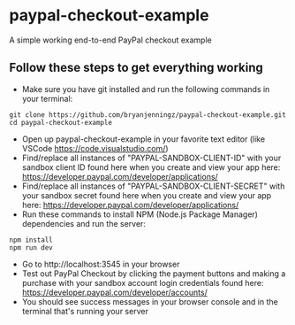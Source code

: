 # paypal-checkout-example
A simple working end-to-end PayPal checkout example

## Follow these steps to get everything working
- Make sure you have git installed and run the following commands in your terminal:
```
git clone https://github.com/bryanjenningz/paypal-checkout-example.git
cd paypal-checkout-example
```
- Open up paypal-checkout-example in your favorite text editor (like VSCode https://code.visualstudio.com/)
- Find/replace all instances of "PAYPAL-SANDBOX-CLIENT-ID" with your sandbox client ID found here when you create and view your app here: https://developer.paypal.com/developer/applications/
- Find/replace all instances of "PAYPAL-SANDBOX-CLIENT-SECRET" with your sandbox secret found here when you create and view your app here: https://developer.paypal.com/developer/applications/
- Run these commands to install NPM (Node.js Package Manager) dependencies and run the server:
```
npm install
npm run dev
```
- Go to http://localhost:3545 in your browser
- Test out PayPal Checkout by clicking the payment buttons and making a purchase with your sandbox account login credentials found here: https://developer.paypal.com/developer/accounts/
- You should see success messages in your browser console and in the terminal that's running your server
